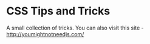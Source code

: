 # CSS Tips and Tricks


A small collection of tricks.
You can also visit this site - http://youmightnotneedjs.com/